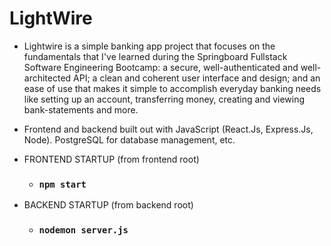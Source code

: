 # LightWire

 - Lightwire is a simple banking app project that focuses on the fundamentals that I've learned during the Springboard Fullstack Software Engineering Bootcamp: a secure, well-authenticated and well-architected API; a clean and coherent user interface and design; and an ease of use that makes it simple to accomplish everyday banking needs like setting up an account, transferring money, creating and viewing bank-statements and more.

 - Frontend and backend built out with JavaScript (React.Js, Express.Js, Node). PostgreSQL for database management, etc.

 - FRONTEND STARTUP (from frontend root)
    -   ### `npm start`
    
 - BACKEND STARTUP (from backend root)
    -   ### `nodemon server.js`